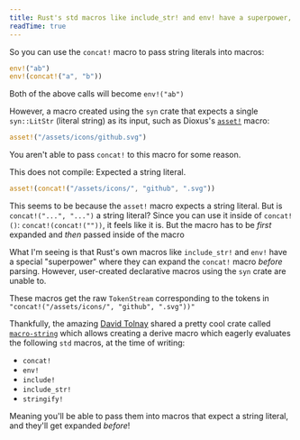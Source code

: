 ```yaml
---
title: Rust's std macros like include_str! and env! have a superpower, and how can we achieve it?
readTime: true
---
```


So you can use the `concat!` macro to pass string literals into macros:

```rs
env!("ab")
env!(concat!("a", "b"))
```

Both of the above calls will become `env!("ab")`

However, a macro created using the `syn` crate that expects a single `syn::LitStr` (literal string) as its input, such as Dioxus's [`asset!`](https://docs.rs/dioxus/0.6.3/dioxus/prelude/macro.asset.html) macro:

```rs
asset!("/assets/icons/github.svg")
```

You aren't able to pass `concat!` to this macro for some reason.

This does not compile: Expected a string literal.

```rs
asset!(concat!("/assets/icons/", "github", ".svg"))
```

This seems to be because the `asset!` macro expects a string literal. But is `concat!("...", "...")` a string literal? Since you can use it inside of `concat!()`: `concat!(concat!(""))`, it feels like it is. But the macro has to be _first_ expanded and _then_ passed inside of the macro

What I'm seeing is that Rust's own macros like `include_str!` and `env!` have a special "superpower" where they can expand the `concat!` macro _before_ parsing. However, user-created declarative macros using the `syn` crate are unable to.

These macros get the raw `TokenStream` corresponding to the tokens in `"concat!("/assets/icons/", "github", ".svg"))"`

Thankfully, the amazing [David Tolnay](https://github.com/dtolnay) shared a pretty cool crate called [`macro-string`](https://crates.io/crates/macro-string) which allows creating a derive macro which eagerly evaluates the following `std` macros, at the time of writing:

- `concat!`
- `env!`
- `include!`
- `include_str!`
- `stringify!`

Meaning you'll be able to pass them into macros that expect a string literal, and they'll get expanded _before_!
